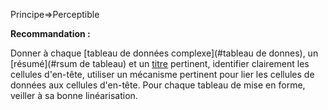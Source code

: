 Principe=>Perceptible

**Recommandation :**

Donner à chaque [tableau de données complexe](#tableau de donnes), un [résumé](#rsum de tableau) et un [titre](#titreTab) pertinent, identifier clairement les cellules d'en-tête, utiliser un mécanisme pertinent pour lier les cellules de données aux cellules d'en-tête. Pour chaque tableau de mise en forme, veiller à sa bonne linéarisation.
